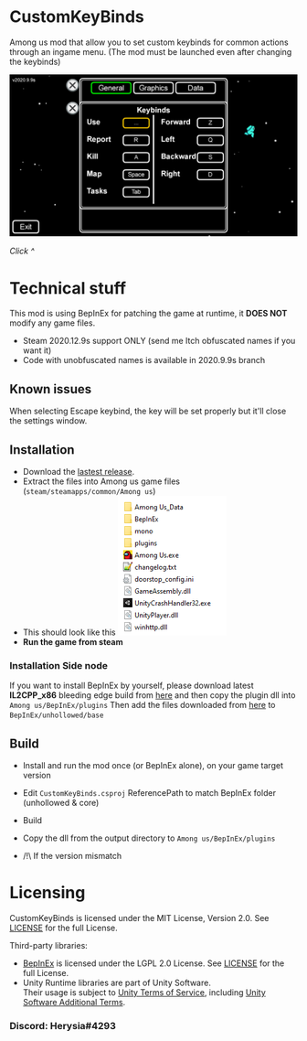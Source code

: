 # CustomKeyBinds
Among us mod that allow you to set custom keybinds for common actions through an ingame menu. (The mod must be launched even after changing the keybinds)

<a href="https://youtu.be/OuZE_qXJwng" target="_blank">
  <img alt="Demo video" src="Visuals/demo.png"/>
</a>

*Click ^*

# Technical stuff
This mod is using BepInEx for patching the game at runtime, it **DOES NOT** modify any game files.

- Steam 2020.12.9s support ONLY (send me Itch obfuscated names if you want it)
- Code with unobfuscated names is available in 2020.9.9s branch

## Known issues
When selecting Escape keybind, the key will be set properly but it'll close the settings window.

## Installation
- Download the [lastest release](releases/latest).
- Extract the files into Among us game files (`steam/steamapps/common/Among us`)
- This should look like this 
![looklikethis](Visuals/looklikethis.png)
- **Run the game from steam**

### Installation Side node
If you want to install BepInEx by yourself, please download latest **IL2CPP_x86** bleeding edge build from [here](https://builds.bepis.io/projects/bepinex_be) and then copy the plugin dll into `Among us/BepInEx/plugins`
Then add the files downloaded from [here](https://github.com/HerpDerpinstine/MelonLoader/blob/master/BaseLibs/UnityDependencies/2019.4.9.zip) to `BepInEx/unhollowed/base`

## Build
- Install and run the mod once (or BepInEx alone), on your game target version
- Edit `CustomKeyBinds.csproj` ReferencePath to match BepInEx folder (unhollowed & core)
- Build
- Copy the dll from the output directory to `Among us/BepInEx/plugins`

- /!\ If the version mismatch

# Licensing
CustomKeyBinds is licensed under the MIT License, Version 2.0. See [LICENSE](LICENSE.md) for the full License.

Third-party libraries:
- [BepInEx](https://github.com/BepInEx/BepInEx) is licensed under the LGPL 2.0 License. See [LICENSE](https://github.com/BepInEx/BepInEx/blob/master/LICENSE) for the full License.
- Unity Runtime libraries are part of Unity Software.  
Their usage is subject to [Unity Terms of Service](https://unity3d.com/legal/terms-of-service), including [Unity Software Additional Terms](https://unity3d.com/legal/terms-of-service/software).

### Discord: Herysia#4293